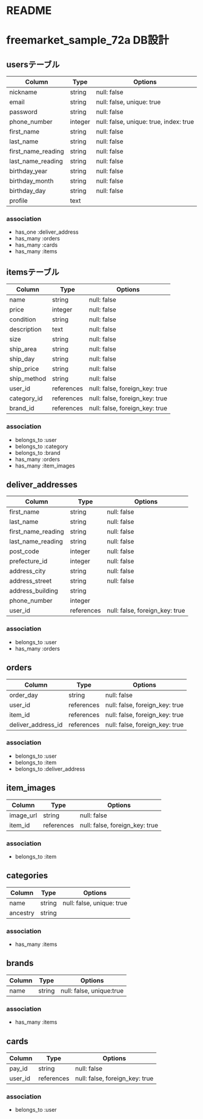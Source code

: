 # README

# freemarket_sample_72a DB設計

## usersテーブル
|Column|Type|Options|
|------|----|-------|
|nickname|string|null: false|
|email|string|null: false, unique: true|
|password|string|null: false|
|phone_number|integer|null: false, unique: true, index: true|
|first_name|string|null: false|
|last_name|string|null: false|
|first_name_reading|string|null: false|
|last_name_reading|string|null: false|
|birthday_year|string|null: false|
|birthday_month|string|null: false|
|birthday_day|string|null: false|
|profile|text||
### association
- has_one :deliver_address
- has_many :orders
- has_many :cards
- has_many :items

## itemsテーブル
|Column|Type|Options|
|------|----|-------|
|name|string|null: false|
|price|integer|null: false|
|condition|string|null: false|
|description|text|null: false|
|size|string|null: false|
|ship_area|string|null: false|
|ship_day|string|null: false|
|ship_price|string|null: false|
|ship_method|string|null: false|
|user_id|references|null: false, foreign_key: true|
|category_id|references|null: false, foreign_key: true|
|brand_id|references|null: false, foreign_key: true|
### association
- belongs_to :user
- belongs_to :category
- belongs_to :brand
- has_many :orders
- has_many :item_images

## deliver_addresses
|Column|Type|Options|
|------|----|-------|
|first_name|string|null: false|
|last_name|string|null: false|
|first_name_reading|string|null: false|
|last_name_reading|string|null: false|
|post_code|integer|null: false|
|prefecture_id|integer|null: false|
|address_city|string|null: false|
|address_street|string|null: false|
|address_building|string||
|phone_number|integer||
|user_id|references|null: false, foreign_key: true|
### association
- belongs_to :user
- has_many :orders

## orders
|Column|Type|Options|
|------|----|-------|
|order_day|string|null: false|
|user_id|references|null: false, foreign_key: true|
|item_id|references|null: false, foreign_key: true|
|deliver_address_id|references|null: false, foreign_key: true|
### association
- belongs_to :user
- belongs_to :item
- belongs_to :deliver_address

## item_images
|Column|Type|Options|
|------|----|-------|
|image_url|string|null: false|
|item_id|references|null: false, foreign_key: true|
### association
- belongs_to :item

## categories
|Column|Type|Options|
|------|----|-------|
|name|string|null: false, unique: true|
|ancestry|string||
### association
- has_many :items

## brands
|Column|Type|Options|
|------|----|-------|
|name|string|null: false, unique:true|
### association
- has_many :items

## cards
|Column|Type|Options|
|------|----|-------|
|pay_id|string|null: false|
|user_id|references|null: false, foreign_key: true|
### association
- belongs_to :user